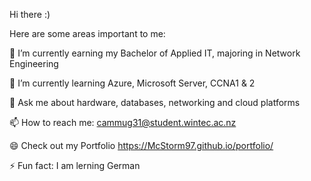 Hi there :)

Here are some areas important to me:

🔭 I’m currently earning my Bachelor of Applied IT, majoring in Network Engineering

🌱 I’m currently learning Azure, Microsoft Server, CCNA1 & 2

💬 Ask me about hardware, databases, networking and cloud platforms

📫 How to reach me: cammug31@student.wintec.ac.nz

😄 Check out my Portfolio https://McStorm97.github.io/portfolio/

⚡ Fun fact: I am lerning German
